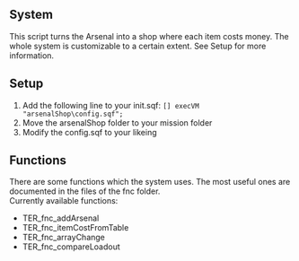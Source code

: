 ## System  
This script turns the Arsenal into a shop where each item costs money. The whole system is customizable to a certain extent. See Setup for more information.  
  
## Setup  
1. Add the following line to your init.sqf: `[] execVM "arsenalShop\config.sqf";`  
2. Move the arsenalShop folder to your mission folder  
3. Modify the config.sqf to your likeing  
  
## Functions  
There are some functions which the system uses. The most useful ones are documented in the files of the fnc folder.  
Currently available functions:  
* TER_fnc_addArsenal  
* TER_fnc_itemCostFromTable  
* TER_fnc_arrayChange
* TER_fnc_compareLoadout
